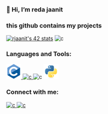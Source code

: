 <h3 align="left">👋 Hi, I’m reda jaanit</h4>
<h3 align="left">this github contains my projects</h4
 
<a href="https://profile.intra.42.fr/"><img src="https://badge42.vercel.app/api/v2/cl4pr9x2r006809jmjvw4nsa8/stats?cursusId=21&coalitionId=76" alt="rjaanit's 42 stats" /></a>
<img src="https://www.pngkey.com/png/full/96-967153_artificial-intelligence-image-ai-artificial-intelligence-logo.png" alt="c" width="400" height="400"/> </a>
<h3 align="left">Languages and Tools:</h3>
<a href="https://www.cprogramming.com/" target="_blank" rel="noreferrer"> <img src="https://raw.githubusercontent.com/devicons/devicon/master/icons/c/c-original.svg" alt="c" width="40" height="40"/> </a> <a href="https://www.cprogramming.com/" target="_blank" rel="noreferrer"> <img src="https://user-images.githubusercontent.com/42747200/46140125-da084900-c26d-11e8-8ea7-c45ae6306309.png" alt="c" width="40" height="40"/> </a> <img src="https://img.icons8.com/ios-filled/100/000000/console.png" alt="c" width="40" height="40"/> </a> <a href="https://www.python.org" target="_blank" rel="noreferrer"> <img src="https://raw.githubusercontent.com/devicons/devicon/master/icons/python/python-original.svg" alt="python" width="40" height="40"/></a>
 <h3 align="left">Connect with me:</h3>
<a href="https://twitter.com/Jaanit0/" target="_blank" rel="noreferrer"> <img src="https://img.icons8.com/ios-filled/100/000000/twitter.png" alt="c" width="40" height="40"/> </a> <a href="https://twitter.com/Jaanit0/" target="_blank" rel="noreferrer"> <img src="https://img.icons8.com/ios-filled/100/000000/linkedin.png" alt="c" width="40" height="40"/> </a>

